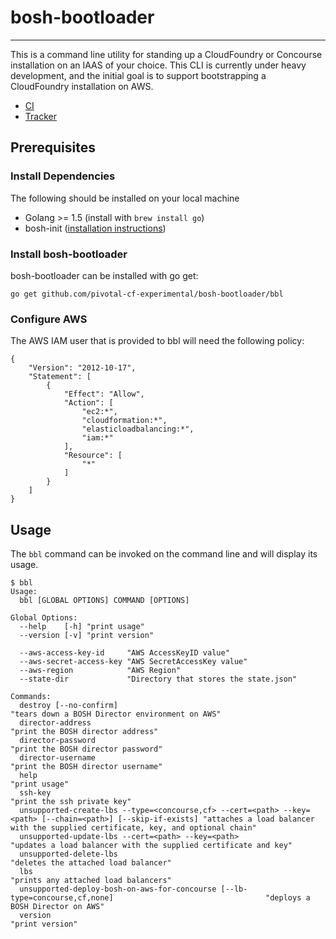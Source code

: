 # bosh-bootloader
---

This is a command line utility for standing up a CloudFoundry or Concourse installation 
on an IAAS of your choice. This CLI is currently under heavy development, and the
initial goal is to support bootstrapping a CloudFoundry installation on AWS.

* [CI](https://mega.ci.cf-app.com/pipelines/bosh-bootloader)
* [Tracker](https://www.pivotaltracker.com/n/projects/1488988)

## Prerequisites

### Install Dependencies

The following should be installed on your local machine
- Golang >= 1.5 (install with `brew install go`)
- bosh-init ([installation instructions](http://bosh.io/docs/install-bosh-init.html))

### Install bosh-bootloader

bosh-bootloader can be installed with go get:

```
go get github.com/pivotal-cf-experimental/bosh-bootloader/bbl
```

### Configure AWS

The AWS IAM user that is provided to bbl will need the following policy:

```
{
    "Version": "2012-10-17",
    "Statement": [
        {
            "Effect": "Allow",
            "Action": [
                "ec2:*",
                "cloudformation:*",
                "elasticloadbalancing:*",
                "iam:*"
            ],
            "Resource": [
                "*"
            ]
        }
    ]
}
```

## Usage

The `bbl` command can be invoked on the command line and will display its usage.

```
$ bbl
Usage:
  bbl [GLOBAL OPTIONS] COMMAND [OPTIONS]

Global Options:
  --help    [-h] "print usage"
  --version [-v] "print version"

  --aws-access-key-id     "AWS AccessKeyID value"
  --aws-secret-access-key "AWS SecretAccessKey value"
  --aws-region            "AWS Region"
  --state-dir             "Directory that stores the state.json"

Commands:
  destroy [--no-confirm]                                                                                      "tears down a BOSH Director environment on AWS"
  director-address                                                                                            "print the BOSH director address"
  director-password                                                                                           "print the BOSH director password"
  director-username                                                                                           "print the BOSH director username"
  help                                                                                                        "print usage"
  ssh-key                                                                                                     "print the ssh private key"
  unsupported-create-lbs --type=<concourse,cf> --cert=<path> --key=<path> [--chain=<path>] [--skip-if-exists] "attaches a load balancer with the supplied certificate, key, and optional chain"
  unsupported-update-lbs --cert=<path> --key=<path>                                                           "updates a load balancer with the supplied certificate and key"
  unsupported-delete-lbs                                                                                      "deletes the attached load balancer"
  lbs                                                                                                         "prints any attached load balancers"
  unsupported-deploy-bosh-on-aws-for-concourse [--lb-type=concourse,cf,none]                                  "deploys a BOSH Director on AWS"
  version                                                                                                     "print version"
```
